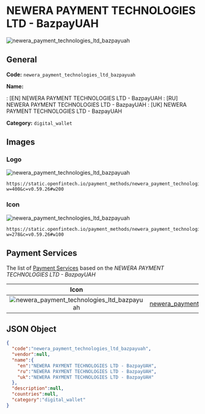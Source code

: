 
# NEWERA PAYMENT TECHNOLOGIES LTD - BazpayUAH 
![newera_payment_technologies_ltd_bazpayuah](https://static.openfintech.io/payment_methods/newera_payment_technologies_ltd_bazpayuah/logo.svg?w=400&c=v0.59.26#w200)  

## General 
**Code:** `newera_payment_technologies_ltd_bazpayuah` 
 
**Name:** 
 
:	[EN] NEWERA PAYMENT TECHNOLOGIES LTD - BazpayUAH 
:	[RU] NEWERA PAYMENT TECHNOLOGIES LTD - BazpayUAH 
:	[UK] NEWERA PAYMENT TECHNOLOGIES LTD - BazpayUAH 
 
**Category:** `digital_wallet` 
 

## Images 

### Logo 
![newera_payment_technologies_ltd_bazpayuah](https://static.openfintech.io/payment_methods/newera_payment_technologies_ltd_bazpayuah/logo.svg?w=400&c=v0.59.26#w200)  

```
https://static.openfintech.io/payment_methods/newera_payment_technologies_ltd_bazpayuah/logo.svg?w=400&c=v0.59.26#w200
```  

### Icon 
![newera_payment_technologies_ltd_bazpayuah](https://static.openfintech.io/payment_methods/newera_payment_technologies_ltd_bazpayuah/icon.svg?w=278&c=v0.59.26#w100)  

```
https://static.openfintech.io/payment_methods/newera_payment_technologies_ltd_bazpayuah/icon.svg?w=278&c=v0.59.26#w100
```  

## Payment Services 
 
The list of [Payment Services](/payment-services/) based on the _NEWERA PAYMENT TECHNOLOGIES LTD - BazpayUAH_ 

|Icon|Name|Code| 
|:---:|:---:|:---:| 
|![newera_payment_technologies_ltd_bazpayuah](https://static.openfintech.io/payment_methods/newera_payment_technologies_ltd_bazpayuah/icon.svg?w=278&c=v0.59.26#w100) |[newera_payment_technologies_ltd_bazpayuah_uah_hpp](/payment-services/newera_payment_technologies_ltd_bazpayuah_uah_hpp/)|`newera_payment_technologies_ltd_bazpayuah_uah_hpp`| 
 

## JSON Object 

```json
{
  "code":"newera_payment_technologies_ltd_bazpayuah",
  "vendor":null,
  "name":{
    "en":"NEWERA PAYMENT TECHNOLOGIES LTD - BazpayUAH",
    "ru":"NEWERA PAYMENT TECHNOLOGIES LTD - BazpayUAH",
    "uk":"NEWERA PAYMENT TECHNOLOGIES LTD - BazpayUAH"
  },
  "description":null,
  "countries":null,
  "category":"digital_wallet"
}
```  
